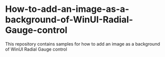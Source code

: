 # How-to-add-an-image-as-a-background-of-WinUI-Radial-Gauge-control
This repository contains samples for how to add an image as a background of WinUI Radial Gauge control
